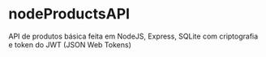 # nodeProductsAPI
API de produtos básica feita em NodeJS, Express, SQLite com criptografia e token do JWT (JSON Web Tokens)
